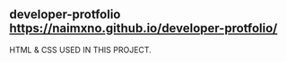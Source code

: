 ## developer-protfolio https://naimxno.github.io/developer-protfolio/
HTML & CSS USED IN THIS PROJECT.
